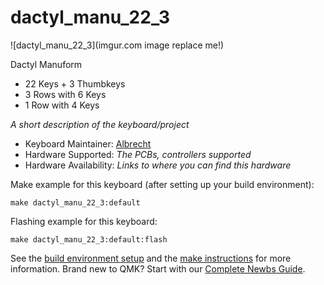 # dactyl_manu_22_3

![dactyl_manu_22_3](imgur.com image replace me!)

Dactyl Manuform
 - 22 Keys + 3 Thumbkeys
 - 3 Rows with 6 Keys
 - 1 Row with 4 Keys

*A short description of the keyboard/project*

* Keyboard Maintainer: [Albrecht](https://github.com/yourusername)
* Hardware Supported: *The PCBs, controllers supported*
* Hardware Availability: *Links to where you can find this hardware*

Make example for this keyboard (after setting up your build environment):

    make dactyl_manu_22_3:default

Flashing example for this keyboard:

    make dactyl_manu_22_3:default:flash

See the [build environment setup](https://docs.qmk.fm/#/getting_started_build_tools) and the [make instructions](https://docs.qmk.fm/#/getting_started_make_guide) for more information. Brand new to QMK? Start with our [Complete Newbs Guide](https://docs.qmk.fm/#/newbs).
